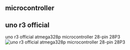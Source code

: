 ## microcontroller


## uno r3 official
uno r3 official atmega328p microcontroller 28-pin 28P3  
![uno r3 official atmega328p microcontroller 28-pin 28P3](https://roboshop.spb.ru/image/cache/catalog/demo/product/Arduino-Uno-R3/Arduino_UNO_R3-800x800.jpg)  
